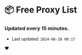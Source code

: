 # :package: Free Proxy List
### Updated every 15 minutes.

- Last updated: `2024-06-28 00:17`

:heart:
